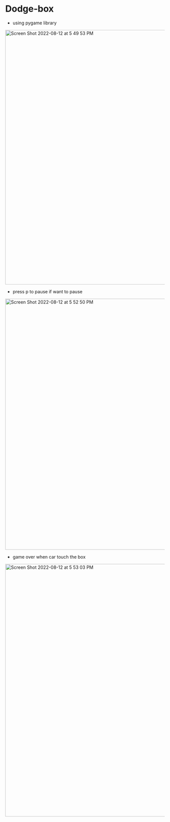 # Dodge-box

- using pygame library

<img width="804" alt="Screen Shot 2022-08-12 at 5 49 53 PM" src="https://user-images.githubusercontent.com/87909834/184449353-4a5ce254-0329-409c-9270-1cf0774a206a.png">

- press p to pause if want to pause

<img width="793" alt="Screen Shot 2022-08-12 at 5 52 50 PM" src="https://user-images.githubusercontent.com/87909834/184449584-4e8e4f65-eb20-435e-a982-509748343723.png">

- game over when car touch the box

<img width="798" alt="Screen Shot 2022-08-12 at 5 53 03 PM" src="https://user-images.githubusercontent.com/87909834/184449632-c0a3183c-88b0-4406-82be-62661482ef74.png">
